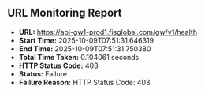 ## URL Monitoring Report

- **URL:** https://api-gw1-prod1.fisglobal.com/gw/v1/health
- **Start Time:** 2025-10-09T07:51:31.646319
- **End Time:** 2025-10-09T07:51:31.750380
- **Total Time Taken:** 0.104061 seconds
- **HTTP Status Code:** 403
- **Status:** Failure
- **Failure Reason:** HTTP Status Code: 403
